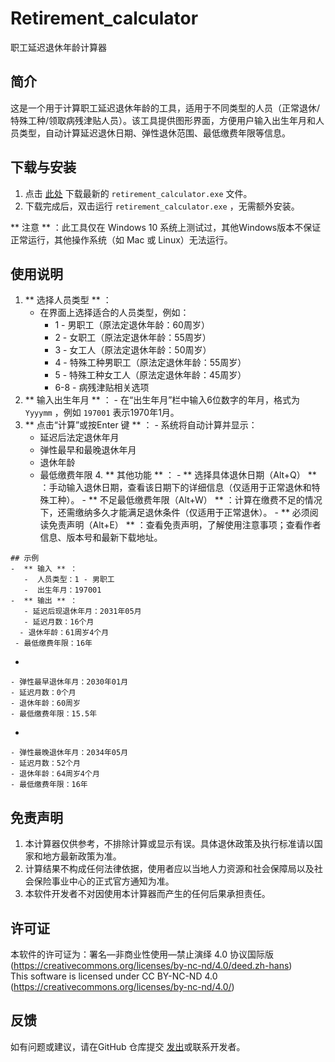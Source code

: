   # Retirement_calculator
职工延迟退休年龄计算器

  ## 简介
这是一个用于计算职工延迟退休年龄的工具，适用于不同类型的人员（正常退休/特殊工种/领取病残津贴人员）。该工具提供图形界面，方便用户输入出生年月和人员类型，自动计算延迟退休日期、弹性退休范围、最低缴费年限等信息。

  ## 下载与安装
  1. 点击 [此处](https://github.com/wayzlin/Retirement_calculator//releases) 下载最新的 ` retirement_calculator.exe ` 文件。
  2. 下载完成后，双击运行 ` retirement_calculator.exe ` ，无需额外安装。

** 注意 ** ：此工具仅在 Windows 10 系统上测试过，其他Windows版本不保证正常运行，其他操作系统（如 Mac 或 Linux）无法运行。

 ## 使用说明
 1.  ** 选择人员类型 ** ：
     - 在界面上选择适合的人员类型，例如：
       - 1 - 男职工（原法定退休年龄：60周岁）
       - 2 - 女职工（原法定退休年龄：55周岁）
       - 3 - 女工人（原法定退休年龄：50周岁）
       - 4 - 特殊工种男职工（原法定退休年龄：55周岁）
       - 5 - 特殊工种女工人（原法定退休年龄：45周岁）
       - 6-8 - 病残津贴相关选项
 2.   ** 输入出生年月 ** ：
     - 在“出生年月”栏中输入6位数字的年月，格式为 ` Yyyymm ` ，例如 ` 197001 ` 表示1970年1月。
 3.   ** 点击“计算”或按Enter 键 ** ：
     - 系统将自动计算并显示：
       - 延迟后法定退休年月
       - 弹性最早和最晚退休年月
       - 退休年龄
       - 最低缴费年限
    4.   ** 其他功能 ** ：
     -   ** 选择具体退休日期（Alt+Q） ** ：手动输入退休日期，查看该日期下的详细信息（仅适用于正常退休和特殊工种）。
     -   ** 不足最低缴费年限（Alt+W） ** ：计算在缴费不足的情况下，还需缴纳多久才能满足退休条件（仅适用于正常退休）。
     -   ** 必须阅读免责声明（Alt+E） ** ：查看免责声明，了解使用注意事项；查看作者信息、版本号和最新下载地址。

    ## 示例
    -  ** 输入 ** ：
       -  人员类型：1 - 男职工
       -  出生年月：197001
    -  ** 输出 ** ：
       - 延迟后现退休年月：2031年05月
       - 延迟月数：16个月
      - 退休年龄：61周岁4个月
     - 最低缴费年限：16年
   - 
    - 弹性最早退休年月：2030年01月
    - 延迟月数：0个月
    - 退休年龄：60周岁
    - 最低缴费年限：15.5年
   - 
    - 弹性最晚退休年月：2034年05月
    - 延迟月数：52个月
    - 退休年龄：64周岁4个月
    - 最低缴费年限：16年

 ## 免责声明
 1. 本计算器仅供参考，不排除计算或显示有误。具体退休政策及执行标准请以国家和地方最新政策为准。
 2. 计算结果不构成任何法律依据，使用者应以当地人力资源和社会保障局以及社会保险事业中心的正式官方通知为准。
 3. 本软件开发者不对因使用本计算器而产生的任何后果承担责任。

 ## 许可证
本软件的许可证为：署名—非商业性使用—禁止演绎 4.0 协议国际版(https://creativecommons.org/licenses/by-nc-nd/4.0/deed.zh-hans)  
This software is licensed under CC BY-NC-ND 4.0 (https://creativecommons.org/licenses/by-nc-nd/4.0/)

 ## 反馈
 如有问题或建议，请在GitHub 仓库提交 [发出](https://github.com/wayzlin/Retirement_calculator/issues)或联系开发者。
